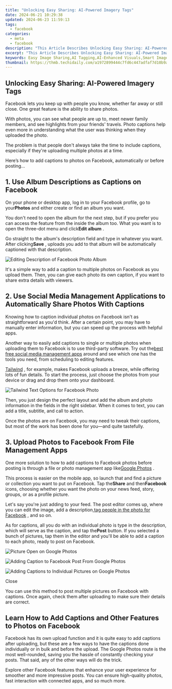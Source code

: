 ```yaml
---
title: "Unlocking Easy Sharing: AI-Powered Imagery Tags"
date: 2024-06-21 10:29:38
updated: 2024-06-23 11:59:13
tags:
  - facebook
categories:
  - meta
  - facebook
description: "This Article Describes Unlocking Easy Sharing: AI-Powered Imagery Tags"
excerpt: "This Article Describes Unlocking Easy Sharing: AI-Powered Imagery Tags"
keywords: Easy Image Sharing,AI Tagging,AI-Enhanced Visuals,Smart Image Labeling,Quick Content Upload,Intelligent Media Tags,Fast Photo Categorization
thumbnail: https://thmb.techidaily.com/a1972899444c7fd6c447adfaf7d10b9ab8c7ebd024be2fc74b2760fa4d84aacb.jpg
---
```


## Unlocking Easy Sharing: AI-Powered Imagery Tags

 Facebook lets you keep up with people you know, whether far away or still close. One great feature is the ability to share photos.

 With photos, you can see what people are up to, meet newer family members, and see highlights from your friends' travels. Photo captions help even more in understanding what the user was thinking when they uploaded the photo.

 The problem is that people don't always take the time to include captions, especially if they're uploading multiple photos at a time.

 Here’s how to add captions to photos on Facebook, automatically or before posting...

## 1\. Use Album Descriptions as Captions on Facebook

 On your phone or desktop app, log in to your Facebook profile, go to your**Photos** and either create or find an album you want.

 You don't need to open the album for the next step, but if you prefer you can access the feature from the inside the album too. What you want is to open the three-dot menu and click**Edit album** .

 Go straight to the album's description field and type in whatever you want. After clicking**Save** , uploads you add to that album will be automatically captioned with that description.

![Editing Description of Facebook Photo Album](https://static1.makeuseofimages.com/wordpress/wp-content/uploads/2022/05/editing-description-of-facebook-photo-album.jpg)

 It's a simple way to add a caption to multiple photos on Facebook as you upload them. Then, you can give each photo its own caption, if you want to share extra details with viewers.

## 2\. Use Social Media Management Applications to Automatically Share Photos With Captions

 Knowing how to caption individual photos on Facebook isn't as straightforward as you'd think. After a certain point, you may have to manually enter information, but you can speed up the process with helpful apps.

 Another way to easily add captions to single or multiple photos when uploading them to Facebook is to use third-party software. Try out the[best free social media management apps](https://www.makeuseof.com/free-social-media-management-apps/) around and see which one has the tools you need, from scheduling to editing features.

[Tailwind](https://www.tailwindapp.com/) , for example, makes Facebook uploads a breeze, while offering lots of fun details. To start the process, just choose the photos from your device or drag and drop them onto your dashboard.

![Tailwind Text Options for Facebook Photo](https://static1.makeuseofimages.com/wordpress/wp-content/uploads/2022/05/tailwind-text-options-for-facebook-photo.jpg)

 Then, you just design the perfect layout and add the album and photo information in the fields in the right sidebar. When it comes to text, you can add a title, subtitle, and call to action.

 Once the photos are on Facebook, you may need to tweak their captions, but most of the work has been done for you—and quite tastefully.

## 3\. Upload Photos to Facebook From File Management Apps

 One more solution to how to add captions to Facebook photos before posting is through a file or photo management app like[Google Photos](https://www.google.com/photos/about/) .

 This process is easier on the mobile app, so launch that and find a picture or collection you want to put on Facebook. Tap the**Share** and then**Facebook** icons, choosing whether you want the photo on your news feed, story, groups, or as a profile picture.

 Let's say you're just adding to your feed. The post editor comes up, where you can edit the image, add a description,[tag people in the photo for Facebook](https://www.makeuseof.com/tag/3-things-you-need-to-know-about-photo-tagging-in-facebook/) , and so on.

 As for captions, all you do with an individual photo is type in the description, which will serve as the caption, and tap the**Post** button. If you selected a bunch of pictures, tap them in the editor and you'll be able to add a caption to each photo, ready to post on Facebook.

![Picture Open on Google Photos](https://static1.makeuseofimages.com/wordpress/wp-content/uploads/2022/05/picture-open-on-google-photos.jpg)

![Adding Caption to Facebook Post From Google Photos](https://static1.makeuseofimages.com/wordpress/wp-content/uploads/2022/05/adding-caption-to-facebook-post-from-google-photos.jpg)

![Adding Captions to Individual Pictures on Google Photos](https://static1.makeuseofimages.com/wordpress/wp-content/uploads/2022/05/adding-captions-to-individual-pictures-on-google-photos.jpg)

Close

 You can use this method to post multiple pictures on Facebook with captions. Once again, check them after uploading to make sure their details are correct.

## Learn How to Add Captions and Other Features to Photos on Facebook

 Facebook has its own upload function and it is quite easy to add captions after uploading, but these are a few ways to have the captions done individually or in bulk and before the upload. The Google Photos route is the most well-rounded, saving you the hassle of constantly checking your posts. That said, any of the other ways will do the trick.

 Explore other Facebook features that enhance your user experience for smoother and more impressive posts. You can ensure high-quality photos, fast interaction with connected apps, and so much more.


<ins class="adsbygoogle"
     style="display:block"
     data-ad-format="autorelaxed"
     data-ad-client="ca-pub-7571918770474297"
     data-ad-slot="1223367746"></ins>



<ins class="adsbygoogle"
     style="display:block"
     data-ad-client="ca-pub-7571918770474297"
     data-ad-slot="8358498916"
     data-ad-format="auto"
     data-full-width-responsive="true"></ins>

